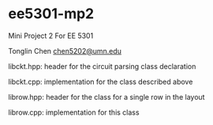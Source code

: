 # ee5301-mp2

Mini Project 2 For EE 5301

Tonglin Chen chen5202@umn.edu

libckt.hpp: header for the circuit parsing class declaration

libckt.cpp: implementation for the class described above

librow.hpp: header for the class for a single row in the layout

librow.cpp: implementation for this class

